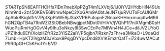 $START$pSN8EAFFHCHfs7lDn7mebXpPZgT4m1LXVbj6/iJ0iYV2HYdbHlN49UxNIm9nd+2z450KBVE6INmwNpeC2XoGAm9A0btJeJN7sjuRVUToFcAUlGMr4pAbk8KiqId1rV7PptXpPbWE9jJSaXVPBPutopnF2BnaxKHHmxmuqdlwM96hGN2QpTB4a7RnWZi3StOBebNBwgjpctNDxt0VHlVV/jVQhP1f7niXMgmB0pHWuoPsjRmHgOGvV4y9Ihu3oNkzy8l3SwCEnPe7MIWn4H4JCe+dilJVZUYoOJPZ1hdu6EfVXolzHZfrR2z3YiSZ2aiY/P5qjbn7IRzkn7zFhr+a3MkaO+L9qaQd7Lmb+HpKT2IVgzM3JVbxk9PsjgDYYpcDnd8XVIKEmzrQafT+i724uwMACutP9R0pGI+C5KFiofY=$END$